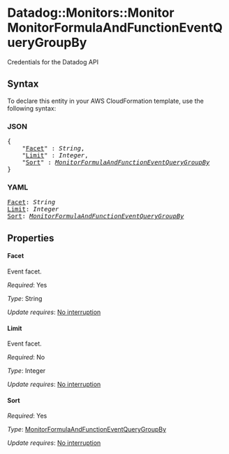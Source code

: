 # Datadog::Monitors::Monitor MonitorFormulaAndFunctionEventQueryGroupBy

Credentials for the Datadog API

## Syntax

To declare this entity in your AWS CloudFormation template, use the following syntax:

### JSON

<pre>
{
    "<a href="#facet" title="Facet">Facet</a>" : <i>String</i>,
    "<a href="#limit" title="Limit">Limit</a>" : <i>Integer</i>,
    "<a href="#sort" title="Sort">Sort</a>" : <i><a href="monitorformulaandfunctioneventquerygroupby.md">MonitorFormulaAndFunctionEventQueryGroupBy</a></i>
}
</pre>

### YAML

<pre>
<a href="#facet" title="Facet">Facet</a>: <i>String</i>
<a href="#limit" title="Limit">Limit</a>: <i>Integer</i>
<a href="#sort" title="Sort">Sort</a>: <i><a href="monitorformulaandfunctioneventquerygroupby.md">MonitorFormulaAndFunctionEventQueryGroupBy</a></i>
</pre>

## Properties

#### Facet

Event facet.

_Required_: Yes

_Type_: String

_Update requires_: [No interruption](https://docs.aws.amazon.com/AWSCloudFormation/latest/UserGuide/using-cfn-updating-stacks-update-behaviors.html#update-no-interrupt)

#### Limit

Event facet.

_Required_: No

_Type_: Integer

_Update requires_: [No interruption](https://docs.aws.amazon.com/AWSCloudFormation/latest/UserGuide/using-cfn-updating-stacks-update-behaviors.html#update-no-interrupt)

#### Sort

_Required_: Yes

_Type_: <a href="monitorformulaandfunctioneventquerygroupby.md">MonitorFormulaAndFunctionEventQueryGroupBy</a>

_Update requires_: [No interruption](https://docs.aws.amazon.com/AWSCloudFormation/latest/UserGuide/using-cfn-updating-stacks-update-behaviors.html#update-no-interrupt)

